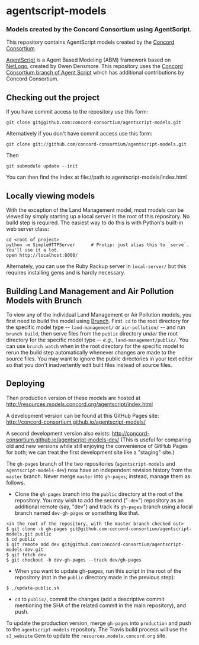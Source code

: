 agentscript-models
==================

### Models created by the Concord Consortium using AgentScript.

This repository contains AgentScript models created by the [Concord Consortium](http://www.concord.org).

[AgentScript](https://github.com/backspaces/agentscript) is a Agent Based Modeling (ABM) framework based on [NetLogo](http://ccl.northwestern.edu/netlogo/), created by Owen Densmore. This repository uses the [Concord Consortium branch of Agent Script](https://github.com/concord-consortium/agentscript) which has additional contributions by Concord Consortium.

## Checking out the project

If you have commit access to the repository use this form:

    git clone git@github.com:concord-consortium/agentscript-models.git

Alternatively if you don't have commit access use this form:

    git clone git://github.com/concord-consortium/agentscript-models.git

Then

    git submodule update --init

You can then find the index at file://path.to.agentscript-models/index.html

## Locally viewing models

With the exception of the Land Management model, most models can be viewed by simply starting up a local server in the root of this repository. No build step is required. The easiest way to do this is with Python's built-in web server class:

    cd <root of project>
    python -m SimpleHTTPServer      # Protip: just alias this to `serve`. You'll use it a lot.
    open http://localhost:8000/

Alternately, you can use the Ruby Rackup server in `local-server/` but this requires installing gems and is hardly necessary.

## Building Land Management and Air Pollution Models with Brunch

To view any of the individual Land Management or Air Pollution models, you first need to build the model using [Brunch](http://brunch.io/). First. `cd` to the root directory for the specific model type -- `land-management/` or `air-pollution/` -- and run `brunch build`, then serve files from the `public` directory _under_ the root directory for the specific model type -- _e.g._, `land-management/public/`. You can use `brunch watch` when in the root directory for the specific model to rerun the build step automatically whenever changes are made to the source files. You may want to ignore the public directories in your text editor so that you don't inadvertently edit built files instead of source files.

## Deploying

Then production version of these models are hosted at http://resources.models.concord.org/agentscript/index.html

A development version can be found at this GitHub Pages site: http://concord-consortium.github.io/agentscript-models/

A second development version also exists: http://concord-consortium.github.io/agentscript-models-dev/ (This is useful for comparing old and new versions while still enjoying the convenience of GitHub Pages for both; we can treat the first development site like a "staging" site.)

The `gh-pages` branch of the two repositories (`agentscript-models` and `agentscript-models-dev`) now have an independent revision history from the `master` branch. Never merge `master` into `gh-pages`; instead, manage them as follows.

* Clone the `gh-pages` branch into the `public` directory at the root of the repository. You may wish to add the second ("`-dev`") repository as an additional remote (say, "dev") and track its `gh-pages` branch using a local branch named `dev-gh-pages` or something like that.
```
<in the root of the repository, with the master branch checked out>
$ git clone -b gh-pages git@github.com:concord-consortium/agentscript-models.git public
$ cd public
$ git remote add dev git@github.com:concord-consortium/agentscript-models-dev.git
$ git fetch dev
$ git checkout -b dev-gh-pages --track dev/gh-pages
```
* When you want to update gh-pages, run this script in the root of the repository (not in the `public` directory made in
the previous step):
```
$ ./update-public.sh
```
* `cd` to `public/`, commit the changes (add a descriptive commit mentioning the SHA of the related commit in the main repository), and push.

To update the production version, merge `gh-pages` into `production` and push to the `agentscript-models` repository. The Travis build process will use the `s3_website` Gem to update the `resources.models.concord.org` site.
